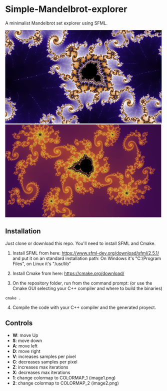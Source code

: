 # Simple-Mandelbrot-explorer
A minimalist Mandelbrot set explorer using SFML.

![N|Solid](/images/image1.png)
![N|Solid](/images/image2.png)

## Installation

Just clone or download this repo. You'll need to install SFML and Cmake.

1. Install SFML from here: https://www.sfml-dev.org/download/sfml/2.5.1/ and put it on an standard installation path:
On Windows it's "C:\Program Files", on Linux it's "/usr/lib"

2. Install Cmake from here: https://cmake.org/download/

3. On the repository folder, run from the command prompt: (or use the Cmake GUI selecting your C++ compiler and where to build the binaries)
```
cmake .
```
4. Compile the code with your C++ compiler and the generated proyect.

## Controls

* **W**: move Up
* **S**: move down
* **A**: move left
* **D**: move right
* **V**: increases samples per pixel
* **C**: decreases samples per pixel
* **Z**: increases max iterations
* **X**: decreases max iterations
* **1**: change colormap to COLORMAP_1  (image1.png)
* **2**: change colormap to COLORMAP_2  (image2.png)
